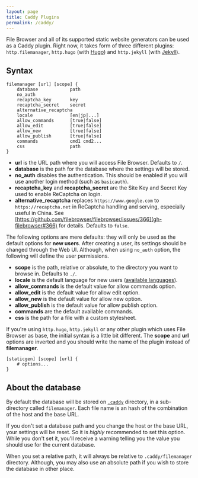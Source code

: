 ```yaml
---
layout: page
title: Caddy Plugins
permalink: /caddy/
---
```


File Browser and all of its supported static website generators can be used as a Caddy plugin. Right now, it takes form of three different plugins: `http.filemanager`, `http.hugo` (with [Hugo](http://gohugo.io/)) and `http.jekyll` (with [Jekyll](https://jekyllrb.com/)).


## Syntax

```
filemanager [url] [scope] {
    database            path
    no_auth
    recaptcha_key       key
    recaptcha_secret    secret
    alternative_recaptcha
    locale              [en|jp|...]
    allow_commands      [true|false]
    allow_edit          [true|false]
    allow_new           [true|false]
    allow_publish       [true|false]
    commands            cmd1 cmd2...
    css                 path
}
```

+ **url** is the URL path where you will access File Browser. Defaults to `/`.
+ **database** is the path for the database where the settings will be stored.
+ **no_auth** disables the authentication. This should be enabled if you will use another login method (such as `basicauth`).
+ **recaptcha_key** and **recaptcha_secret** are the Site Key and Secret Key used to enable ReCaptcha on login.
+ **alternative_recaptcha** replaces `https://www.google.com` to `https://recaptcha.net` in ReCaptcha handling and serving, especially useful in China. See [https://github.com/filebrowser/filebrowser/issues/366](gh-filebrowser#366) for details. Defaults to `false`.

The following options are mere defaults: they will only be used as the default options for **new users**. After creating a user, its settings should be changed through the Web UI. Although, when using `no_auth` option, the following will define the user permissions.

+ **scope** is the path, relative or absolute, to the directory you want to browse in. Defaults to `./`.
+ **locale** is the default language for new users ([available languages](../configuration/#available-locales)).
+ **allow_commands** is the default value for allow commands option.
+ **allow_edit** is the default value for allow edit option.
+ **allow_new** is the default value for allow new option.
+ **allow_publish** is the default value for allow publish option.
+ **commands** are the default available commands.
+ **css** is the path for a file with a custom stylesheet.

If you're using `http.hugo`, `http.jekyll` or any other plugin which uses File Browser as base, the initial syntax is a little bit different. The **scope** and **url** options are inverted and you should write the name of the plugin instead of **filemanager**.

```
[staticgen] [scope] [url] {
    # options...
}
```


## About the database

By default the database will be stored on [`.caddy`](https://caddyserver.com/docs/automatic-https#dot-caddy) directory, in a sub-directory called `filemanager`. Each file name is an hash of the combination of the host and the base URL.

If you don't set a database path and you change the host or the base URL, your settings will be reset. So it is *highly* recommended to set this option. While you don't set it, you'll receive a warning telling you the value you should use for the current database.

When you set a relative path, it will always be relative to `.caddy/filemanager` directory. Although, you may also use an absolute path if you wish to store the database in other place.
